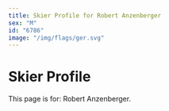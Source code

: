 ```yaml
---
title: Skier Profile for Robert Anzenberger
sex: "M"
id: "6786"
image: "/img/flags/ger.svg" 
---
```


# Skier Profile

This page is for: Robert Anzenberger.
    